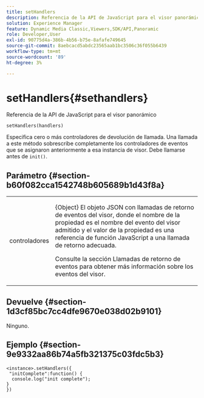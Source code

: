 ```yaml
---
title: setHandlers
description: Referencia de la API de JavaScript para el visor panorámico
solution: Experience Manager
feature: Dynamic Media Classic,Viewers,SDK/API,Panoramic
role: Developer,User
exl-id: 90775d4a-386b-4b56-b75e-8afafe749645
source-git-commit: 8aebcacd5abdc23565aab1bc3506c36f055b6439
workflow-type: tm+mt
source-wordcount: '89'
ht-degree: 3%

---
```


# setHandlers{#sethandlers}

Referencia de la API de JavaScript para el visor panorámico

`setHandlers(handlers)`

Especifica cero o más controladores de devolución de llamada. Una llamada a este método sobrescribe completamente los controladores de eventos que se asignaron anteriormente a esa instancia de visor. Debe llamarse antes de `init()`.

## Parámetro {#section-b60f082cca1542748b605689b1d43f8a}

<table id="table_98A620DAE2C340FA97BF7204AE023CC8"> 
 <tbody> 
  <tr> 
   <td colname="col1"> <p> <span class="codeph"> <span class="varname"> controladores </span> </span> </p> </td> 
   <td colname="col2"> <p> <span class="codeph"> {Object} </span> El objeto JSON con llamadas de retorno de eventos del visor, donde el nombre de la propiedad es el nombre del evento del visor admitido y el valor de la propiedad es una referencia de función JavaScript a una llamada de retorno adecuada. </p> <p>Consulte la sección Llamadas de retorno de eventos para obtener más información sobre los eventos del visor. </p> </td> 
  </tr> 
 </tbody> 
</table>

## Devuelve {#section-1d3cf85bc7cc4dfe9670e038d02b9101}

Ninguno.

## Ejemplo {#section-9e9332aa86b74a5fb321375c03fdc5b3}

```
<instance>.setHandlers({ 
 "initComplete":function() { 
  console.log("init complete"); 
} 
})
```
